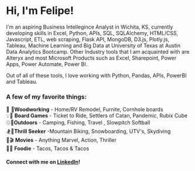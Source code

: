 # Hi, I'm Felipe! 

I'm an aspiring Business Intellegince Analyst in Wichita, KS, currently developing skills in Excel, Python, APIs, SQL, SQLAlchemy, HTML/CSS, Javascript, ETL, web scraping, Flask API, MongoDB, D3.js, Plotly.js, Tableau, Machine Learning and Big Data at University of Texas at Austin Data Analytics Bootcamp. Other Industry tools that I am acquainted with are Alteryx and most Microsoft Products such as Excel, Sharepoint, Power Apps, Power Automate, Power BI.

Out of all of these tools, I love working with Python, Pandas, APIs, PowerBI and Tableau.

### A few of my favorite things:
:deciduous_tree: :hammer:**Woodworking** - Home/RV Remodel, Furnite, Cornhole boards 
<br>:bulb::game_die: **Board Games** - Ticket to Ride, Settlers of Catan, Pandemic, Rubix Cube
<br>:baseball::fishing_pole_and_fish:**Outdoors** - Camping, Fishing, Travel , Slowpitch Softball
<br>:snowboarder::mountain_bicyclist:**Thrill Seeker** -Mountain Biking, Snowboarding, UTV's, Skydiving
<br>:movie_camera::clapper: **Movies** - Anything Marvel, Action, Thriller
<br>:taco::taco: **Foodie** - Tacos, Tacos & Tacos

#### Connect with me on [LinkedIn](https://www.linkedin.com/in/felipe-lopez-ict/)!
